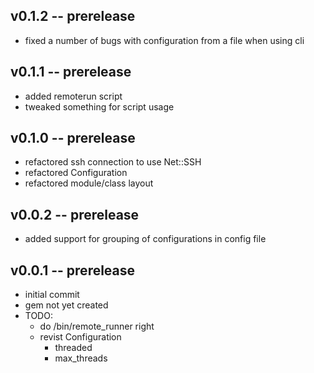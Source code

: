 ## v0.1.2 -- prerelease

* fixed a number of bugs with configuration from a file when using cli

## v0.1.1 -- prerelease

* added remoterun script
* tweaked something for script usage

## v0.1.0 -- prerelease

* refactored ssh connection to use Net::SSH
* refactored Configuration 
* refactored module/class layout

## v0.0.2 -- prerelease
* added support for grouping of configurations in config file


## v0.0.1 -- prerelease
* initial commit
* gem not yet created
* TODO:
  * do /bin/remote_runner right
  * revist Configuration
    * threaded
    * max_threads
